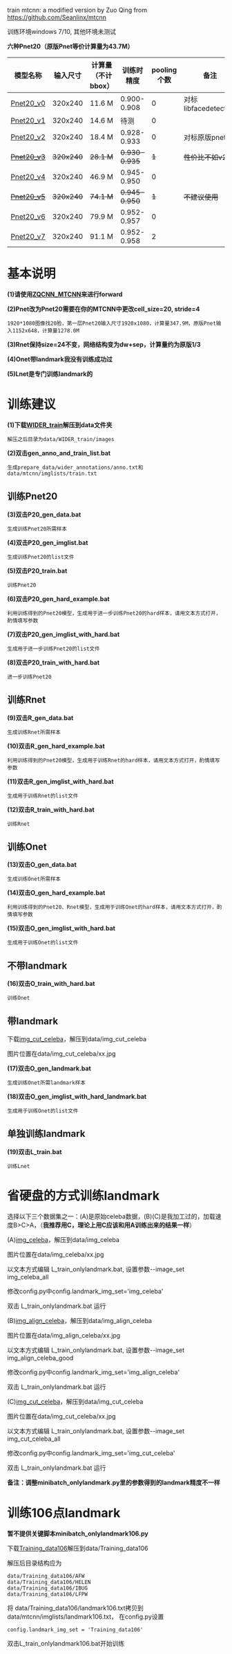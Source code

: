 train mtcnn: a modified version by Zuo Qing from https://github.com/Seanlinx/mtcnn

训练环境windows 7/10, 其他环境未测试

**六种Pnet20（原版Pnet等价计算量为43.7M）**

| 模型名称                                                        | 输入尺寸     | 计算量（不计bbox）| 训练时精度      | pooling个数 |  备注                |
| --------                                                        | ------       | ------------      | -----------     | ----------- | -------------------- |
| [Pnet20_v0]()    | 320x240      | 11.6 M            | 0.900-0.908     |     0       | 对标libfacedetection |
| [Pnet20_v1]()    | 320x240      | 14.6 M            | 待测            |     0       |                      |
| [Pnet20_v2]()    | 320x240      | 18.4 M            | 0.928-0.933     |     0       | 对标原版pnet         |
| [~~Pnet20_v3~~]()| ~~320x240~~  | ~~28.1 M~~        | ~~0.930-0.935~~ |     ~~1~~   | ~~性价比不如v2~~     |
| [Pnet20_v4]()    | 320x240      | 46.9 M            | 0.945-0.950     |     0       |                      |
| [~~Pnet20_v5~~]()| ~~320x240~~  | ~~74.1 M~~        | ~~0.945-0.950~~ |     ~~1~~   | ~~不建议使用~~       |
| [Pnet20_v6]()    | 320x240      | 79.9 M            | 0.952-0.957     |     0       |                      |
| [Pnet20_v7]()    | 320x240      | 91.1 M            | 0.952-0.958     |     2       |                      |

# 基本说明

**(1)请使用[ZQCNN_MTCNN](https://github.com/zuoqing1988/ZQCNN)来进行forward**

**(2)Pnet改为Pnet20需要在你的MTCNN中更改cell_size=20, stride=4**

	1920*1080图像找20脸，第一层Pnet20输入尺寸1920x1080，计算量347.9M，原版Pnet输入1152x648，计算量1278.0M

**(3)Rnet保持size=24不变，网络结构变为dw+sep，计算量约为原版1/3**

**(4)Onet带landmark我没有训练成功过**

**(5)Lnet是专门训练landmark的**

# 训练建议

**(1)下载[WIDER_train](https://pan.baidu.com/s/1PSR11Xs8lWmtVazCGoYR7Q)解压到data文件夹**

	解压之后目录为data/WIDER_train/images

**(2)双击gen_anno_and_train_list.bat**

	生成prepare_data/wider_annotations/anno.txt和data/mtcnn/imglists/train.txt

## 训练Pnet20 

**(3)双击P20_gen_data.bat**

	生成训练Pnet20所需样本
	
**(4)双击P20_gen_imglist.bat**

	生成训练Pnet20的list文件

**(5)双击P20_train.bat**

	训练Pnet20
	
**(6)双击P20_gen_hard_example.bat**

	利用训练得到的Pnet20模型，生成用于进一步训练Pnet20的hard样本，请用文本方式打开，酌情填写参数
		
**(7)双击P20_gen_imglist_with_hard.bat**

	生成用于进一步训练Pnet20的list文件
	
**(8)双击P20_train_with_hard.bat**
	
	进一步训练Pnet20
	
## 训练Rnet

**(9)双击R_gen_data.bat**

	生成训练Rnet所需样本
	
**(10)双击R_gen_hard_example.bat**
	
	利用训练得到的Pnet20模型，生成用于训练Rnet的hard样本，请用文本方式打开，酌情填写参数
	
**(11)双击R_gen_imglist_with_hard.bat**

	生成用于训练Rnet的list文件
	
**(12)双击R_train_with_hard.bat**

	训练Rnet
	
## 训练Onet

**(13)双击O_gen_data.bat**

	生成训练Onet所需样本
	
**(14)双击O_gen_hard_example.bat**
	
	利用训练得到的Pnet20、Rnet模型，生成用于训练Onet的hard样本，请用文本方式打开，酌情填写参数
	
**(15)双击O_gen_imglist_with_hard.bat**

	生成用于训练Onet的list文件
	
## 不带landmark
**(16)双击O_train_with_hard.bat**

	训练Onet
	
## 带landmark

下载[img_cut_celeba](https://pan.baidu.com/s/1XeGsYT_6VCP3n177oa3KGw)，解压到data/img_cut_celeba

图片位置在data/img_cut_celeba/xx.jpg

**(17)双击O_gen_landmark.bat**

	生成训练Onet所需landmark样本

**(18)双击O_gen_imglist_with_hard_landmark.bat**

	生成用于训练Onet的list文件

## 单独训练landmark

**(19)双击L_train.bat**

	训练Lnet
	
# 省硬盘的方式训练landmark

选择以下三个数据集之一：(A)是原始celeba数据，(B)(C)是我加工过的，加载速度B>C>A，（**我推荐用C，理论上用C应该和用A训练出来的结果一样**）

(A)[img_celeba](https://pan.baidu.com/s/1f6lYVNVYR7h28Vh-1nIPnQ)，解压到data/img_celeba

图片位置在data/img_celeba/xx.jpg

以文本方式编辑 L_train_onlylandmark.bat, 设置参数--image_set img_celeba_all

修改config.py中config.landmark_img_set='img_celeba'

双击 L_train_onlylandmark.bat 运行

(B)[img_align_celeba](https://pan.baidu.com/s/1rUBW8NasLZGtfQ33uA6Kdg)，解压到data/img_align_celeba

图片位置在data/img_align_celeba/xx.jpg

以文本方式编辑 L_train_onlylandmark.bat, 设置参数--image_set img_align_celeba_good

修改config.py中config.landmark_img_set='img_align_celeba'

双击 L_train_onlylandmark.bat 运行

(C)[img_cut_celeba](https://pan.baidu.com/s/1XeGsYT_6VCP3n177oa3KGw)，解压到data/img_cut_celeba

图片位置在data/img_cut_celeba/xx.jpg

以文本方式编辑 L_train_onlylandmark.bat, 设置参数--image_set img_cut_celeba_all

修改config.py中config.landmark_img_set='img_cut_celeba'

双击 L_train_onlylandmark.bat 运行

**备注：调整minibatch_onlylandmark.py里的参数得到的landmark精度不一样**

# 训练106点landmark

**暂不提供关键脚本minibatch_onlylandmark106.py**

下载[Training_data106](https://pan.baidu.com/s/1SCdyksAWRSvhWCOJ4Syk1A)解压到data/Training_data106

解压后目录结构应为

	data/Training_data106/AFW
	data/Training_data106/HELEN
	data/Training_data106/IBUG
	data/Training_data106/LFPW
	
将 data/Training_data106/landmark106.txt拷贝到data/mtcnn/imglists/landmark106.txt， 在config.py设置

	config.landmark_img_set = 'Training_data106'
	
双击L_train_onlylandmark106.bat开始训练


